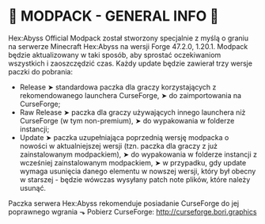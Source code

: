 # 🔹 MODPACK - GENERAL INFO 🔹
Hex:Abyss Official Modpack został stworzony specjalnie z myślą o graniu na serwerze Minecraft Hex:Abyss na wersji Forge 47.2.0, 1.20.1.
Modpack będzie aktualizowany w taki sposób, aby sprostać oczekiwaniom wszystkich i zaoszczędzić czas. Każdy update będzie zawierał trzy wersje paczki do pobrania:
- Release
➤ standardowa paczka dla graczy korzystających z rekomendowanego launchera CurseForge, 
➤ do zaimportowania na CurseForge;
- Raw Release
➤ paczka dla graczy używających innego launchera niż CurseForge (w tym non-premium),
➤ do wypakowania w folderze instancji;
- Update
➤ paczka uzupełniająca poprzednią wersję modpacka o nowości w aktualniejszej wersji (tzn. paczka dla graczy z już zainstalowanym modpackiem), 
➤ do wypakowania w folderze instancji z wcześniej zainstalowanym modpackiem, 
➤ w przypadku, gdy update wymaga usunięcia danego elementu w nowszej wersji, który był obecny w starszej - będzie wówczas wysyłany patch note plików, które należy usunąć.

Paczka serwera Hex:Abyss rekomenduje posiadanie CurseForge do jej poprawnego wgrania ⬎
Pobierz CurseForge: http://curseforge.bori.graphics
